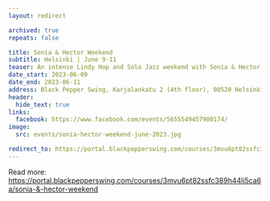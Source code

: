 ```yaml
---
layout: redirect

archived: true
repeats: false

title: Sonia & Hector Weekend
subtitle: Helsinki | June 9-11
teaser: An intense Lindy Hop and Solo Jazz weekend with Sonia & Hector. Workshops and parties.
date_start: 2023-06-09
date_end: 2023-06-11
address: Black Pepper Swing, Karjalankatu 2 (4th floor), 00520 Helsinki, Finland
header:
  hide_text: true
links:
  facebook: https://www.facebook.com/events/5655549457900174/
image:
  src: events/sonia-hector-weekend-june-2023.jpg

redirect_to: https://portal.blackpepperswing.com/courses/3mvu6pt82ssfc389h44lj5ca6a 
---
```


Read more:  
https://portal.blackpepperswing.com/courses/3mvu6pt82ssfc389h44lj5ca6a/sonia-&-hector-weekend

